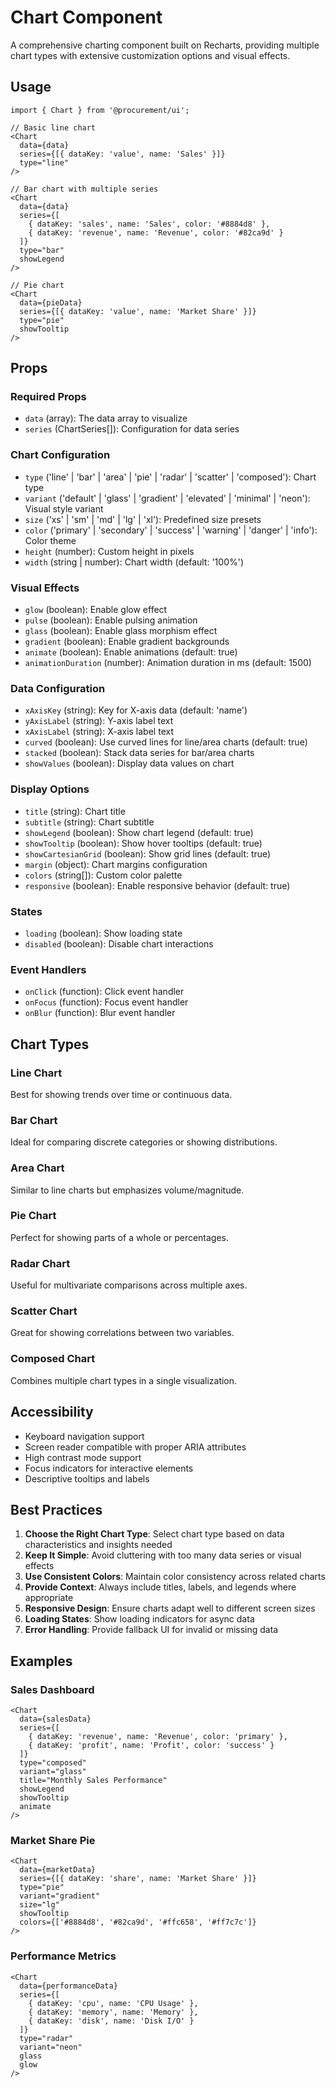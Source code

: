 # Chart Component

A comprehensive charting component built on Recharts, providing multiple chart types with extensive customization options and visual effects.

## Usage

```tsx
import { Chart } from '@procurement/ui';

// Basic line chart
<Chart
  data={data}
  series={[{ dataKey: 'value', name: 'Sales' }]}
  type="line"
/>

// Bar chart with multiple series
<Chart
  data={data}
  series={[
    { dataKey: 'sales', name: 'Sales', color: '#8884d8' },
    { dataKey: 'revenue', name: 'Revenue', color: '#82ca9d' }
  ]}
  type="bar"
  showLegend
/>

// Pie chart
<Chart
  data={pieData}
  series={[{ dataKey: 'value', name: 'Market Share' }]}
  type="pie"
  showTooltip
/>
```

## Props

### Required Props

- `data` (array): The data array to visualize
- `series` (ChartSeries[]): Configuration for data series

### Chart Configuration

- `type` ('line' | 'bar' | 'area' | 'pie' | 'radar' | 'scatter' | 'composed'): Chart type
- `variant` ('default' | 'glass' | 'gradient' | 'elevated' | 'minimal' | 'neon'): Visual style variant
- `size` ('xs' | 'sm' | 'md' | 'lg' | 'xl'): Predefined size presets
- `color` ('primary' | 'secondary' | 'success' | 'warning' | 'danger' | 'info'): Color theme
- `height` (number): Custom height in pixels
- `width` (string | number): Chart width (default: '100%')

### Visual Effects

- `glow` (boolean): Enable glow effect
- `pulse` (boolean): Enable pulsing animation
- `glass` (boolean): Enable glass morphism effect
- `gradient` (boolean): Enable gradient backgrounds
- `animate` (boolean): Enable animations (default: true)
- `animationDuration` (number): Animation duration in ms (default: 1500)

### Data Configuration

- `xAxisKey` (string): Key for X-axis data (default: 'name')
- `yAxisLabel` (string): Y-axis label text
- `xAxisLabel` (string): X-axis label text
- `curved` (boolean): Use curved lines for line/area charts (default: true)
- `stacked` (boolean): Stack data series for bar/area charts
- `showValues` (boolean): Display data values on chart

### Display Options

- `title` (string): Chart title
- `subtitle` (string): Chart subtitle
- `showLegend` (boolean): Show chart legend (default: true)
- `showTooltip` (boolean): Show hover tooltips (default: true)
- `showCartesianGrid` (boolean): Show grid lines (default: true)
- `margin` (object): Chart margins configuration
- `colors` (string[]): Custom color palette
- `responsive` (boolean): Enable responsive behavior (default: true)

### States

- `loading` (boolean): Show loading state
- `disabled` (boolean): Disable chart interactions

### Event Handlers

- `onClick` (function): Click event handler
- `onFocus` (function): Focus event handler
- `onBlur` (function): Blur event handler

## Chart Types

### Line Chart
Best for showing trends over time or continuous data.

### Bar Chart
Ideal for comparing discrete categories or showing distributions.

### Area Chart
Similar to line charts but emphasizes volume/magnitude.

### Pie Chart
Perfect for showing parts of a whole or percentages.

### Radar Chart
Useful for multivariate comparisons across multiple axes.

### Scatter Chart
Great for showing correlations between two variables.

### Composed Chart
Combines multiple chart types in a single visualization.

## Accessibility

- Keyboard navigation support
- Screen reader compatible with proper ARIA attributes
- High contrast mode support
- Focus indicators for interactive elements
- Descriptive tooltips and labels

## Best Practices

1. **Choose the Right Chart Type**: Select chart type based on data characteristics and insights needed
2. **Keep It Simple**: Avoid cluttering with too many data series or visual effects
3. **Use Consistent Colors**: Maintain color consistency across related charts
4. **Provide Context**: Always include titles, labels, and legends where appropriate
5. **Responsive Design**: Ensure charts adapt well to different screen sizes
6. **Loading States**: Show loading indicators for async data
7. **Error Handling**: Provide fallback UI for invalid or missing data

## Examples

### Sales Dashboard
```tsx
<Chart
  data={salesData}
  series={[
    { dataKey: 'revenue', name: 'Revenue', color: 'primary' },
    { dataKey: 'profit', name: 'Profit', color: 'success' }
  ]}
  type="composed"
  variant="glass"
  title="Monthly Sales Performance"
  showLegend
  showTooltip
  animate
/>
```

### Market Share Pie
```tsx
<Chart
  data={marketData}
  series={[{ dataKey: 'share', name: 'Market Share' }]}
  type="pie"
  variant="gradient"
  size="lg"
  showTooltip
  colors={['#8884d8', '#82ca9d', '#ffc658', '#ff7c7c']}
/>
```

### Performance Metrics
```tsx
<Chart
  data={performanceData}
  series={[
    { dataKey: 'cpu', name: 'CPU Usage' },
    { dataKey: 'memory', name: 'Memory' },
    { dataKey: 'disk', name: 'Disk I/O' }
  ]}
  type="radar"
  variant="neon"
  glass
  glow
/>
```